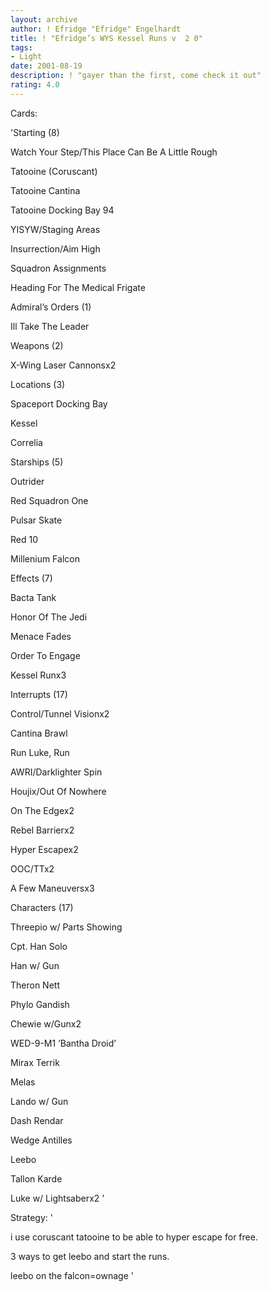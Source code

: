 ```yaml
---
layout: archive
author: ! Efridge "Efridge" Engelhardt
title: ! "Efridge’s WYS Kessel Runs v  2 0"
tags:
- Light
date: 2001-08-19
description: ! "gayer than the first, come check it out"
rating: 4.0
---
```

Cards: 

'Starting (8)

Watch Your Step/This Place Can Be A Little Rough

Tatooine (Coruscant)

Tatooine Cantina

Tatooine Docking Bay 94

YISYW/Staging Areas

Insurrection/Aim High

Squadron Assignments

Heading For The Medical Frigate


Admiral’s Orders (1)

Ill Take The Leader


Weapons (2)

X-Wing Laser Cannonsx2


Locations (3)

Spaceport Docking Bay

Kessel

Correlia


Starships (5)

Outrider

Red Squadron One

Pulsar Skate

Red 10

Millenium Falcon


Effects (7)

Bacta Tank

Honor Of The Jedi

Menace Fades

Order To Engage

Kessel Runx3


Interrupts (17)

Control/Tunnel Visionx2

Cantina Brawl

Run Luke, Run

AWRI/Darklighter Spin

Houjix/Out Of Nowhere

On The Edgex2

Rebel Barrierx2

Hyper Escapex2

OOC/TTx2

A Few Maneuversx3


Characters (17)

Threepio w/ Parts Showing

Cpt. Han Solo

Han w/ Gun

Theron Nett

Phylo Gandish

Chewie w/Gunx2

WED-9-M1 ’Bantha Droid’

Mirax Terrik

Melas

Lando w/ Gun

Dash Rendar

Wedge Antilles

Leebo

Tallon Karde

Luke w/ Lightsaberx2 '

Strategy: '

i use coruscant tatooine to be able to hyper escape for free.

3 ways to get leebo and start the runs.

leebo on the falcon=ownage '